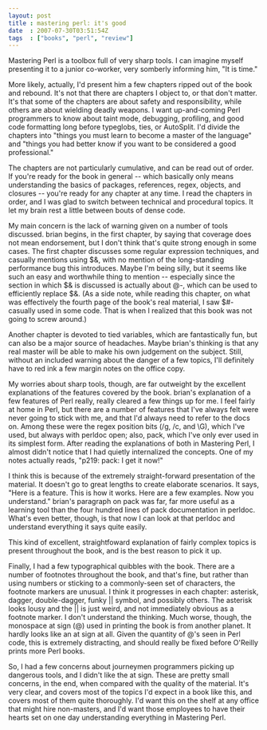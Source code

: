 ```yaml
---
layout: post
title : mastering perl: it's good
date  : 2007-07-30T03:51:54Z
tags  : ["books", "perl", "review"]
---
```

Mastering Perl is a toolbox full of very sharp tools.  I can imagine myself presenting it to a junior co-worker, very somberly informing him, "It is time."

More likely, actually, I'd present him a few chapters ripped out of the book and rebound.  It's not that there are chapters I object to, or that don't matter.  It's that some of the chapters are about safety and responsibility, while others are about wielding deadly weapons.  I want up-and-coming Perl programmers to know about taint mode, debugging, profiling, and good code formatting long before typeglobs, ties, or AutoSplit.  I'd divide the chapters into "things you must learn to become a master of the language" and "things you had better know if you want to be considered a good professional."

The chapters are not particularly cumulative, and can be read out of order.  If you're ready for the book in general -- which basically only means understanding the basics of packages, references, regex, objects, and closures -- you're ready for any chapter at any time.  I read the chapters in order, and I was glad to switch between technical and procedural topics.  It let my brain rest a little between bouts of dense code.

My main concern is the lack of warning given on a number of tools discussed. brian begins, in the first chapter, by saying that coverage does not mean endorsement, but I don't think that's quite strong enough in some cases.  The first chapter discusses some regular expression techniques, and casually mentions using $&, with no mention of the long-standing performance bug this introduces.  Maybe I'm being silly, but it seems like such an easy and worthwhile thing to mention -- especially since the section in which $& is discussed is actually about @-, which can be used to efficiently replace $&. (As a side note, while reading this chapter, on what was effectively the fourth page of the book's real material, I saw $#- casually used in some code.  That is when I realized that this book was not going to screw around.)

Another chapter is devoted to tied variables, which are fantastically fun, but can also be a major source of headaches.  Maybe brian's thinking is that any real master will be able to make his own judgement on the subject.  Still, without an included warning about the danger of a few topics, I'll definitely have to red ink a few margin notes on the office copy.

My worries about sharp tools, though, are far outweight by the excellent explanations of the features covered by the book.  brian's explanation of a few features of Perl really, really cleared a few things up for me.  I feel fairly at home in Perl, but there are a number of features that I've always felt were never going to stick with me, and that I'd always need to refer to the docs on. Among these were the regex position bits (/g, /c, and \G), which I've used, but always with perldoc open; also, pack, which I've only ever used in its simplest form.  After reading the explanations of both in Mastering Perl, I almost didn't notice that I had quietly internalized the concepts.  One of my notes actually reads, "p219: pack: I get it now!"

I think this is because of the extremely straight-forward presentation of the material.  It doesn't go to great lengths to create elaborate scenarios.  It says, "Here is a feature.  This is how it works.  Here are a few examples.  Now you understand."  brian's paragraph on pack was far, far more useful as a learning tool than the four hundred lines of pack documentation in perldoc. What's even better, though, is that now I can look at that perldoc and understand everything it says quite easily.

This kind of excellent, straightfoward explanation of fairly complex topics is present throughout the book, and is the best reason to pick it up.

Finally, I had a few typographical quibbles with the book.  There are a number of footnotes throughout the book, and that's fine, but rather than using numbers or sticking to a commonly-seen set of characters, the footnote markers are unusual.  I think it progresses in each chapter: asterisk, dagger, double-dagger, funky || symbol, and possibly others.  The asterisk looks lousy and the || is just weird, and not immediately obvious as a footnote marker.  I don't understand the thinking.  Much worse, though, the monospace at sign (@) used in printing the book is from another planet.  It hardly looks like an at sign at all.  Given the quantity of @'s seen in Perl code, this is extremely distracting, and should really be fixed before O'Reilly prints more Perl books.

So, I had a few concerns about journeymen programmers picking up dangerous tools, and I didn't like the at sign.  These are pretty small concerns, in the end, when compared with the quality of the material.  It's very clear, and covers most of the topics I'd expect in a book like this, and covers most of them quite thoroughly.  I'd want this on the shelf at any office that might hire non-masters, and I'd want those employees to have their hearts set on one day understanding everything in Mastering Perl. 
